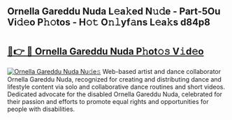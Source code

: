 ## Ornella Gareddu Nuda L𝚎a𝚔ed N𝚞𝚍e - Part-5Ou Vi𝚍𝚎o P𝚑𝚘tos - H𝚘𝚝 O𝚗𝚕yf𝚊ns L𝚎a𝚔s d84p8

# <h2><a href="http://kf40223.oniu.top/?m=Ornella+Gareddu+Nuda">🔗👉 🔴 Ornella Gareddu Nuda P𝚑ot𝚘𝚜 V𝚒d𝚎o</a></h2>

[![Ornella Gareddu Nuda Nu𝚍e𝚜](https://i.imgur.com/0qMVB7G.gif)](http://kf40223.oniu.top/?m=Ornella+Gareddu+Nuda)
Web-based artist and dance collaborator Ornella Gareddu Nuda, recognized for creating and distributing dance and lifestyle content via solo and collaborative dance routines and short videos. Dedicated advocate for the disabled Ornella Gareddu Nuda, celebrated for their passion and efforts to promote equal rights and opportunities for people with disabilities.  
